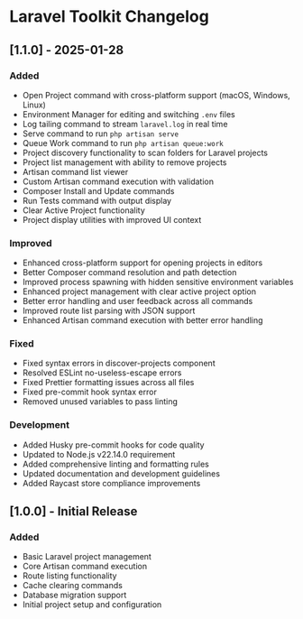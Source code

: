 # Laravel Toolkit Changelog

## [1.1.0] - 2025-01-28

### Added
- Open Project command with cross-platform support (macOS, Windows, Linux)
- Environment Manager for editing and switching `.env` files
- Log tailing command to stream `laravel.log` in real time
- Serve command to run `php artisan serve`
- Queue Work command to run `php artisan queue:work`
- Project discovery functionality to scan folders for Laravel projects
- Project list management with ability to remove projects
- Artisan command list viewer
- Custom Artisan command execution with validation
- Composer Install and Update commands
- Run Tests command with output display
- Clear Active Project functionality
- Project display utilities with improved UI context

### Improved
- Enhanced cross-platform support for opening projects in editors
- Better Composer command resolution and path detection
- Improved process spawning with hidden sensitive environment variables
- Enhanced project management with clear active project option
- Better error handling and user feedback across all commands
- Improved route list parsing with JSON support
- Enhanced Artisan command execution with better error handling

### Fixed
- Fixed syntax errors in discover-projects component
- Resolved ESLint no-useless-escape errors
- Fixed Prettier formatting issues across all files
- Fixed pre-commit hook syntax error
- Removed unused variables to pass linting

### Development
- Added Husky pre-commit hooks for code quality
- Updated to Node.js v22.14.0 requirement
- Added comprehensive linting and formatting rules
- Updated documentation and development guidelines
- Added Raycast store compliance improvements

## [1.0.0] - Initial Release

### Added
- Basic Laravel project management
- Core Artisan command execution
- Route listing functionality
- Cache clearing commands
- Database migration support
- Initial project setup and configuration

